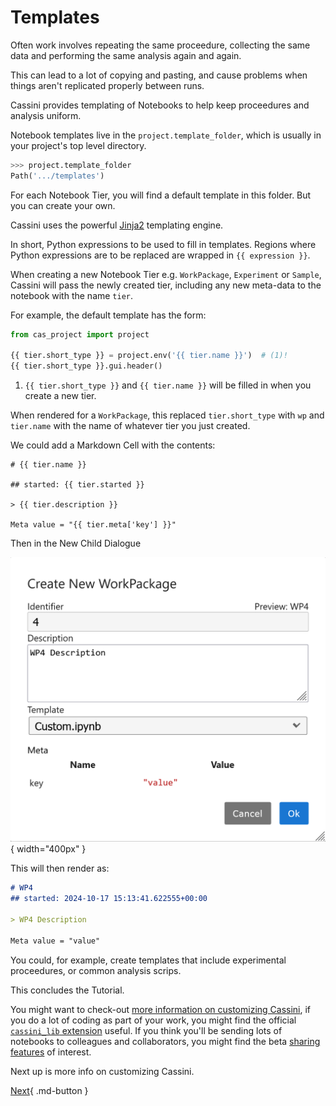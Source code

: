 # Templates

Often work involves repeating the same proceedure, collecting the same data and performing the same analysis again and again.

This can lead to a lot of copying and pasting, and cause problems when things aren't replicated properly between runs.

Cassini provides templating of Notebooks to help keep proceedures and analysis uniform.

Notebook templates live in the `project.template_folder`, which is usually in your project's top level directory.

```python
>>> project.template_folder
Path('.../templates')
```

For each Notebook Tier, you will find a default template in this folder. But you can create your own.

Cassini uses the powerful [Jinja2](https://jinja.palletsprojects.com/en/2.10.x/) templating engine.

In short, Python expressions to be used to fill in templates. Regions where Python expressions are to be replaced are wrapped in `{{ expression }}`.

When creating a new Notebook Tier e.g. `WorkPackage`, `Experiment` or `Sample`, Cassini will pass the newly created tier, including any new meta-data to the notebook with the name `tier`. 

For example, the default template has the form:

```python
from cas_project import project

{{ tier.short_type }} = project.env('{{ tier.name }}')  # (1)!
{{ tier.short_type }}.gui.header()
```

1. `{{ tier.short_type }}` and `{{ tier.name }}` will be filled in when you create a new tier.

When rendered for a `WorkPackage`, this replaced `tier.short_type` with `wp` and `tier.name` with the name of whatever tier you just created.

We could add a Markdown Cell with the contents:

```
# {{ tier.name }}

## started: {{ tier.started }}

> {{ tier.description }}

Meta value = "{{ tier.meta['key'] }}"
```

Then in the New Child Dialogue

![New Child Custom Template](../static/new-child-custom-template.png){ width="400px" }

This will then render as:

```markdown
# WP4
## started: 2024-10-17 15:13:41.622555+00:00

> WP4 Description

Meta value = "value"
```

You could, for example, create templates that include experimental proceedures, or common analysis scrips.

This concludes the Tutorial. 

You might want to check-out [more information on customizing Cassini](../customization.md), if you do a lot of coding as 
part of your work, you might find the official [`cassini_lib` extension](../extensions/cassini-lib.md) useful. If you think you'll be sending lots of notebooks
to colleagues and collaborators, you might find the beta [sharing features](../sharing.md) of interest.

Next up is more info on customizing Cassini.

[Next](../customization.md){ .md-button }
